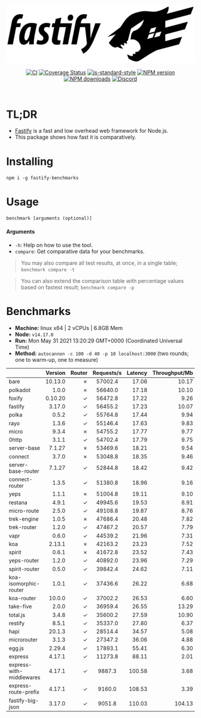 <div align="center">
  <img src="https://github.com/fastify/graphics/raw/HEAD/fastify-landscape-outlined.svg" width="650" height="auto"/>
</div>

<div align="center">

[![CI](https://github.com/fastify/fastify/workflows/ci/badge.svg)](https://github.com/fastify/fastify/actions/workflows/ci.yml)
[![Coverage Status](https://coveralls.io/repos/github/fastify/fastify/badge.svg?branch=master)](https://coveralls.io/github/fastify/fastify?branch=master)
[![js-standard-style](https://img.shields.io/badge/code%20style-standard-brightgreen.svg?style=flat)](http://standardjs.com/)
[![NPM version](https://img.shields.io/npm/v/fastify.svg?style=flat)](https://www.npmjs.com/package/fastify)
[![NPM downloads](https://img.shields.io/npm/dm/fastify.svg?style=flat)](https://www.npmjs.com/package/fastify) [![Discord](https://img.shields.io/discord/725613461949906985)](https://discord.gg/fastify)

</div>
<br />

# TL;DR

* [Fastify](https://github.com/fastify/fastify) is a fast and low overhead web framework for Node.js.
* This package shows how fast it is comparatively.

# Installing

```
npm i -g fastify-benchmarks
```

# Usage

```
benchmark [arguments (optional)]
```

#### Arguments

* `-h`: Help on how to use the tool.
* `compare`: Get comparative data for your benchmarks.

> You may also compare all test results, at once, in a single table; `benchmark compare -t`

> You can also extend the comparison table with percentage values based on fastest result; `benchmark compare -p`
# Benchmarks

* __Machine:__ linux x64 | 2 vCPUs | 6.8GB Mem
* __Node:__ `v14.17.0`
* __Run:__ Mon May 31 2021 13:20:29 GMT+0000 (Coordinated Universal Time)
* __Method:__ `autocannon -c 100 -d 40 -p 10 localhost:3000` (two rounds; one to warm-up, one to measure)

|                          | Version | Router | Requests/s | Latency | Throughput/Mb |
| :--                      | --:     | --:    | :-:        | --:     | --:           |
| bare                     | 10.13.0 | ✗      | 57002.4    | 17.06   | 10.17         |
| polkadot                 | 1.0.0   | ✗      | 56640.0    | 17.18   | 10.10         |
| foxify                   | 0.10.20 | ✓      | 56472.8    | 17.22   | 9.26          |
| fastify                  | 3.17.0  | ✓      | 56455.2    | 17.23   | 10.07         |
| polka                    | 0.5.2   | ✓      | 55764.8    | 17.44   | 9.94          |
| rayo                     | 1.3.6   | ✓      | 55146.4    | 17.63   | 9.83          |
| micro                    | 9.3.4   | ✗      | 54755.2    | 17.77   | 9.77          |
| 0http                    | 3.1.1   | ✓      | 54702.4    | 17.79   | 9.75          |
| server-base              | 7.1.27  | ✗      | 53469.6    | 18.21   | 9.54          |
| connect                  | 3.7.0   | ✗      | 53048.8    | 18.35   | 9.46          |
| server-base-router       | 7.1.27  | ✓      | 52844.8    | 18.42   | 9.42          |
| connect-router           | 1.3.5   | ✓      | 51380.8    | 18.96   | 9.16          |
| yeps                     | 1.1.1   | ✗      | 51004.8    | 19.11   | 9.10          |
| restana                  | 4.9.1   | ✓      | 49945.6    | 19.53   | 8.91          |
| micro-route              | 2.5.0   | ✓      | 49108.8    | 19.87   | 8.76          |
| trek-engine              | 1.0.5   | ✗      | 47686.4    | 20.48   | 7.82          |
| trek-router              | 1.2.0   | ✓      | 47467.2    | 20.57   | 7.79          |
| vapr                     | 0.6.0   | ✓      | 44539.2    | 21.96   | 7.31          |
| koa                      | 2.13.1  | ✗      | 42163.2    | 23.23   | 7.52          |
| spirit                   | 0.6.1   | ✗      | 41672.8    | 23.52   | 7.43          |
| yeps-router              | 1.2.0   | ✓      | 40892.0    | 23.96   | 7.29          |
| spirit-router            | 0.5.0   | ✓      | 39842.4    | 24.62   | 7.11          |
| koa-isomorphic-router    | 1.0.1   | ✓      | 37436.6    | 26.22   | 6.68          |
| koa-router               | 10.0.0  | ✓      | 37002.2    | 26.53   | 6.60          |
| take-five                | 2.0.0   | ✓      | 36959.4    | 26.55   | 13.29         |
| total.js                 | 3.4.8   | ✓      | 35600.2    | 27.59   | 10.90         |
| restify                  | 8.5.1   | ✓      | 35337.0    | 27.80   | 6.37          |
| hapi                     | 20.1.3  | ✓      | 28514.4    | 34.57   | 5.08          |
| microrouter              | 3.1.3   | ✓      | 27347.2    | 36.06   | 4.88          |
| egg.js                   | 2.29.4  | ✓      | 17893.1    | 55.41   | 6.30          |
| express                  | 4.17.1  | ✓      | 11273.8    | 88.11   | 2.01          |
| express-with-middlewares | 4.17.1  | ✓      | 9887.3     | 100.58  | 3.68          |
| express-route-prefix     | 4.17.1  | ✓      | 9160.0     | 108.53  | 3.39          |
| fastify-big-json         | 3.17.0  | ✓      | 9051.8     | 110.03  | 104.13        |

